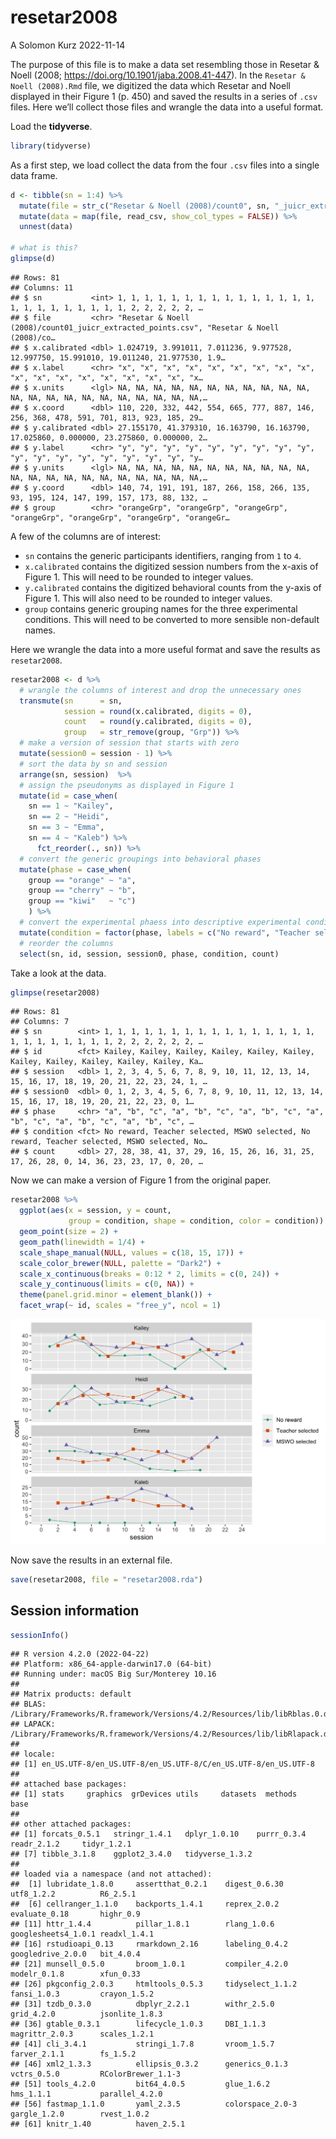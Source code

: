 resetar2008
================
A Solomon Kurz
2022-11-14

The purpose of this file is to make a data set resembling those in
Resetar & Noell (2008; <https://doi.org/10.1901/jaba.2008.41-447>). In
the `Resetar & Noell (2008).Rmd` file, we digitized the data which
Resetar and Noell displayed in their Figure 1 (p. 450) and saved the
results in a series of `.csv` files. Here we’ll collect those files and
wrangle the data into a useful format.

Load the **tidyverse**.

``` r
library(tidyverse)
```

As a first step, we load collect the data from the four `.csv` files
into a single data frame.

``` r
d <- tibble(sn = 1:4) %>% 
  mutate(file = str_c("Resetar & Noell (2008)/count0", sn, "_juicr_extracted_points.csv")) %>% 
  mutate(data = map(file, read_csv, show_col_types = FALSE)) %>% 
  unnest(data)

# what is this?
glimpse(d)
```

    ## Rows: 81
    ## Columns: 11
    ## $ sn           <int> 1, 1, 1, 1, 1, 1, 1, 1, 1, 1, 1, 1, 1, 1, 1, 1, 1, 1, 1, 1, 1, 1, 1, 1, 2, 2, 2, 2, 2, …
    ## $ file         <chr> "Resetar & Noell (2008)/count01_juicr_extracted_points.csv", "Resetar & Noell (2008)/co…
    ## $ x.calibrated <dbl> 1.024719, 3.991011, 7.011236, 9.977528, 12.997750, 15.991010, 19.011240, 21.977530, 1.9…
    ## $ x.label      <chr> "x", "x", "x", "x", "x", "x", "x", "x", "x", "x", "x", "x", "x", "x", "x", "x", "x", "x…
    ## $ x.units      <lgl> NA, NA, NA, NA, NA, NA, NA, NA, NA, NA, NA, NA, NA, NA, NA, NA, NA, NA, NA, NA, NA, NA,…
    ## $ x.coord      <dbl> 110, 220, 332, 442, 554, 665, 777, 887, 146, 256, 368, 478, 591, 701, 813, 923, 185, 29…
    ## $ y.calibrated <dbl> 27.155170, 41.379310, 16.163790, 16.163790, 17.025860, 0.000000, 23.275860, 0.000000, 2…
    ## $ y.label      <chr> "y", "y", "y", "y", "y", "y", "y", "y", "y", "y", "y", "y", "y", "y", "y", "y", "y", "y…
    ## $ y.units      <lgl> NA, NA, NA, NA, NA, NA, NA, NA, NA, NA, NA, NA, NA, NA, NA, NA, NA, NA, NA, NA, NA, NA,…
    ## $ y.coord      <dbl> 140, 74, 191, 191, 187, 266, 158, 266, 135, 93, 195, 124, 147, 199, 157, 173, 88, 132, …
    ## $ group        <chr> "orangeGrp", "orangeGrp", "orangeGrp", "orangeGrp", "orangeGrp", "orangeGrp", "orangeGr…

A few of the columns are of interest:

-   `sn` contains the generic participants identifiers, ranging from `1`
    to `4`.
-   `x.calibrated` contains the digitized session numbers from the
    x-axis of Figure 1. This will need to be rounded to integer values.
-   `y.calibrated` contains the digitized behavioral counts from the
    y-axis of Figure 1. This will also need to be rounded to integer
    values.
-   `group` contains generic grouping names for the three experimental
    conditions. This will need to be converted to more sensible
    non-default names.

Here we wrangle the data into a more useful format and save the results
as `resetar2008`.

``` r
resetar2008 <- d %>% 
  # wrangle the columns of interest and drop the unnecessary ones
  transmute(sn      = sn,
            session = round(x.calibrated, digits = 0),
            count   = round(y.calibrated, digits = 0),
            group   = str_remove(group, "Grp")) %>% 
  # make a version of session that starts with zero
  mutate(session0 = session - 1) %>% 
  # sort the data by sn and session
  arrange(sn, session)  %>% 
  # assign the pseudonyms as displayed in Figure 1
  mutate(id = case_when(
    sn == 1 ~ "Kailey",
    sn == 2 ~ "Heidi",
    sn == 3 ~ "Emma",
    sn == 4 ~ "Kaleb") %>% 
      fct_reorder(., sn)) %>% 
  # convert the generic groupings into behavioral phases
  mutate(phase = case_when(
    group == "orange" ~ "a",
    group == "cherry" ~ "b",
    group == "kiwi"   ~ "c")
    ) %>% 
  # convert the experimental phaess into descriptive experimental conditions
  mutate(condition = factor(phase, labels = c("No reward", "Teacher selected", "MSWO selected"))) %>% 
  # reorder the columns
  select(sn, id, session, session0, phase, condition, count)
```

Take a look at the data.

``` r
glimpse(resetar2008)
```

    ## Rows: 81
    ## Columns: 7
    ## $ sn        <int> 1, 1, 1, 1, 1, 1, 1, 1, 1, 1, 1, 1, 1, 1, 1, 1, 1, 1, 1, 1, 1, 1, 1, 1, 2, 2, 2, 2, 2, 2, …
    ## $ id        <fct> Kailey, Kailey, Kailey, Kailey, Kailey, Kailey, Kailey, Kailey, Kailey, Kailey, Kailey, Ka…
    ## $ session   <dbl> 1, 2, 3, 4, 5, 6, 7, 8, 9, 10, 11, 12, 13, 14, 15, 16, 17, 18, 19, 20, 21, 22, 23, 24, 1, …
    ## $ session0  <dbl> 0, 1, 2, 3, 4, 5, 6, 7, 8, 9, 10, 11, 12, 13, 14, 15, 16, 17, 18, 19, 20, 21, 22, 23, 0, 1…
    ## $ phase     <chr> "a", "b", "c", "a", "b", "c", "a", "b", "c", "a", "b", "c", "a", "b", "c", "a", "b", "c", …
    ## $ condition <fct> No reward, Teacher selected, MSWO selected, No reward, Teacher selected, MSWO selected, No…
    ## $ count     <dbl> 27, 28, 38, 41, 37, 29, 16, 15, 26, 16, 31, 25, 17, 26, 28, 0, 14, 36, 23, 23, 17, 0, 20, …

Now we can make a version of Figure 1 from the original paper.

``` r
resetar2008 %>% 
  ggplot(aes(x = session, y = count, 
             group = condition, shape = condition, color = condition)) +
  geom_point(size = 2) +
  geom_path(linewidth = 1/4) +
  scale_shape_manual(NULL, values = c(18, 15, 17)) +
  scale_color_brewer(NULL, palette = "Dark2") +
  scale_x_continuous(breaks = 0:12 * 2, limits = c(0, 24)) +
  scale_y_continuous(limits = c(0, NA)) +
  theme(panel.grid.minor = element_blank()) +
  facet_wrap(~ id, scales = "free_y", ncol = 1)
```

<img src="resetar2008_files/figure-gfm/unnamed-chunk-6-1.png" width="672" />

Now save the results in an external file.

``` r
save(resetar2008, file = "resetar2008.rda")
```

## Session information

``` r
sessionInfo()
```

    ## R version 4.2.0 (2022-04-22)
    ## Platform: x86_64-apple-darwin17.0 (64-bit)
    ## Running under: macOS Big Sur/Monterey 10.16
    ## 
    ## Matrix products: default
    ## BLAS:   /Library/Frameworks/R.framework/Versions/4.2/Resources/lib/libRblas.0.dylib
    ## LAPACK: /Library/Frameworks/R.framework/Versions/4.2/Resources/lib/libRlapack.dylib
    ## 
    ## locale:
    ## [1] en_US.UTF-8/en_US.UTF-8/en_US.UTF-8/C/en_US.UTF-8/en_US.UTF-8
    ## 
    ## attached base packages:
    ## [1] stats     graphics  grDevices utils     datasets  methods   base     
    ## 
    ## other attached packages:
    ## [1] forcats_0.5.1   stringr_1.4.1   dplyr_1.0.10    purrr_0.3.4     readr_2.1.2     tidyr_1.2.1    
    ## [7] tibble_3.1.8    ggplot2_3.4.0   tidyverse_1.3.2
    ## 
    ## loaded via a namespace (and not attached):
    ##  [1] lubridate_1.8.0     assertthat_0.2.1    digest_0.6.30       utf8_1.2.2          R6_2.5.1           
    ##  [6] cellranger_1.1.0    backports_1.4.1     reprex_2.0.2        evaluate_0.18       highr_0.9          
    ## [11] httr_1.4.4          pillar_1.8.1        rlang_1.0.6         googlesheets4_1.0.1 readxl_1.4.1       
    ## [16] rstudioapi_0.13     rmarkdown_2.16      labeling_0.4.2      googledrive_2.0.0   bit_4.0.4          
    ## [21] munsell_0.5.0       broom_1.0.1         compiler_4.2.0      modelr_0.1.8        xfun_0.33          
    ## [26] pkgconfig_2.0.3     htmltools_0.5.3     tidyselect_1.1.2    fansi_1.0.3         crayon_1.5.2       
    ## [31] tzdb_0.3.0          dbplyr_2.2.1        withr_2.5.0         grid_4.2.0          jsonlite_1.8.3     
    ## [36] gtable_0.3.1        lifecycle_1.0.3     DBI_1.1.3           magrittr_2.0.3      scales_1.2.1       
    ## [41] cli_3.4.1           stringi_1.7.8       vroom_1.5.7         farver_2.1.1        fs_1.5.2           
    ## [46] xml2_1.3.3          ellipsis_0.3.2      generics_0.1.3      vctrs_0.5.0         RColorBrewer_1.1-3 
    ## [51] tools_4.2.0         bit64_4.0.5         glue_1.6.2          hms_1.1.1           parallel_4.2.0     
    ## [56] fastmap_1.1.0       yaml_2.3.5          colorspace_2.0-3    gargle_1.2.0        rvest_1.0.2        
    ## [61] knitr_1.40          haven_2.5.1
